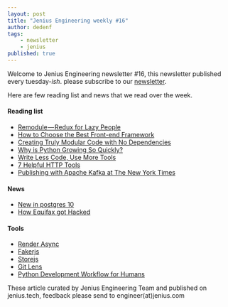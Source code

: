 ```yaml
---
layout: post
title: "Jenius Engineering weekly #16"
author: dedenf
tags:
    - newsletter
    - jenius
published: true
---
```


Welcome to Jenius Engineering newsletter #16, this newsletter published every tuesday-*ish*. please subscribe to our [newsletter](http://jenius.tech/newsletter).

Here are few reading list and news that we read over the week.

#### Reading list
- [Remodule — Redux for Lazy People](https://medium.com/front-end-hacking/redux-for-lazy-people-2315cec79ae2)
- [How to Choose the Best Front-end Framework](https://www.toptal.com/javascript/choosing-best-front-end-framework)
- [Creating Truly Modular Code with No Dependencies](https://www.toptal.com/software/creating-modular-code-with-no-dependencies)
- [Why is Python Growing So Quickly?](https://stackoverflow.blog/2017/09/14/python-growing-quickly/)
- [Write Less Code, Use More Tools](https://circleci.com/blog/write-less-code-use-more-tools/)
- [7 Helpful HTTP Tools](https://nordicapis.com/7-helpful-http-tools/)
- [Publishing with Apache Kafka at The New York Times](https://www.confluent.io/blog/publishing-apache-kafka-new-york-times/)

#### News
- [New in postgres 10](https://wiki.postgresql.org/wiki/New_in_postgres_10)
- [How Equifax got Hacked](http://spuz.me/blog/zine/3Qu1F4x.html)

#### Tools
- [Render Async](https://github.com/renderedtext/render_async)
- [Fakerjs](https://github.com/marak/Faker.js/)
- [Storejs](https://github.com/marcuswestin/store.js)
- [Git Lens](https://marketplace.visualstudio.com/items?itemName=eamodio.gitlens)
- [Python Development Workflow for Humans](https://github.com/kennethreitz/pipenv)

These article curated by Jenius Engineering Team and published on jenius.tech, feedback please send to engineer(at)jenius.com   
